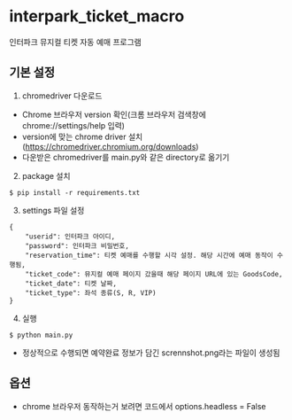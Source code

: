 # interpark_ticket_macro
인터파크 뮤지컬 티켓 자동 예매 프로그램

## 기본 설정

1. chromedriver 다운로드
  - Chrome 브라우저 version 확인(크롬 브라우저 검색창에 chrome://settings/help 입력)
  - version에 맞는 chrome driver 설치(https://chromedriver.chromium.org/downloads)
  - 다운받은 chromedriver를 main.py와 같은 directory로 옮기기
 
2. package 설치
  ```
  $ pip install -r requirements.txt
  ```

3. settings 파일 설정
  ```
  {
      "userid": 인터파크 아이디,
      "password": 인터파크 비밀번호,
      "reservation_time": 티켓 예매를 수행할 시각 설정. 해당 시간에 예매 동작이 수행됨,
      "ticket_code": 뮤지컬 예매 페이지 갔을때 해당 페이지 URL에 있는 GoodsCode,
      "ticket_date": 티켓 날짜,
      "ticket_type": 좌석 종류(S, R, VIP)
  }
  ```

4. 실행
  ```
  $ python main.py
  ```
  - 정상적으로 수행되면 예약완료 정보가 담긴 scrennshot.png라는 파일이 생성됨
  
## 옵션

* chrome 브라우저 동작하는거 보려면 코드에서 options.headless = False 
